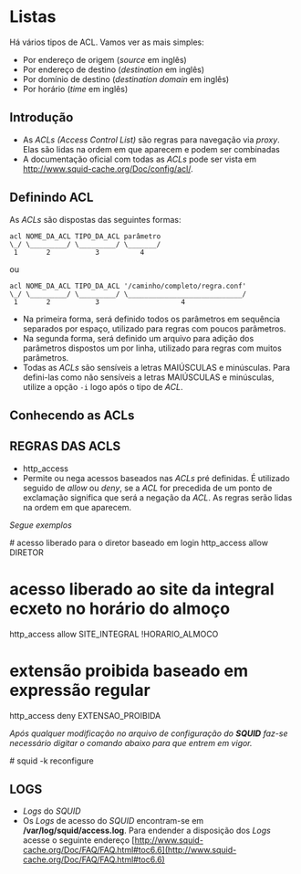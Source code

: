 # Listas

Há vários tipos de ACL. Vamos ver as mais simples:

- Por endereço de origem (_source_ em inglês)
- Por endereço de destino (_destination_ em inglês)
- Por domínio de destino (_destination domain_ em inglês)
- Por horário (_time_ em inglês)
  
## Introdução

- As _ACLs (Access Control List)_ são regras para navegação via _proxy_. Elas são lidas na ordem em que aparecem e podem ser combinadas
- A documentação oficial com todas as _ACLs_ pode ser vista em <http://www.squid-cache.org/Doc/config/acl/>.

## Definindo ACL

As _ACLs_ são dispostas das seguintes formas:

```
acl NOME_DA_ACL TIPO_DA_ACL parâmetro
\_/ \_________/ \_________/ \_______/
 1       2           3          4    
```

ou

```
acl NOME_DA_ACL TIPO_DA_ACL '/caminho/completo/regra.conf'
\_/ \_________/ \_________/ \____________________________/
 1       2           3                    4                       
```

- Na primeira forma, será definido todos os parâmetros em sequência separados por espaço, utilizado para regras com poucos parâmetros.
- Na segunda forma, será definido um arquivo para adição dos parâmetros dispostos um por linha, utilizado para regras com muitos parâmetros.
- Todas as _ACLs_ são sensíveis a letras MAIÚSCULAS e minúsculas. Para defini-las como não sensíveis a letras MAIÚSCULAS e minúsculas, utilize a opção `-i` logo após o tipo de _ACL_.

## Conhecendo as ACLs


## REGRAS DAS ACLS

-   http\_access
-   Permite ou nega acessos baseados nas _ACLs_ pré definidas. É utilizado seguido de _allow_ ou _deny_, se a _ACL_ for precedida de um ponto de exclamação significa que será a negação da _ACL_. As regras serão lidas na ordem em que aparecem.

_Segue exemplos_

\# acesso liberado para o diretor baseado em login
http\_access allow DIRETOR

# acesso liberado ao site da integral ecxeto no horário do almoço
http\_access allow SITE\_INTEGRAL !HORARIO\_ALMOCO

# extensão proibida baseado em expressão regular
http\_access deny EXTENSAO\_PROIBIDA

_Após qualquer modificação no arquivo de configuração do **SQUID** faz-se necessário digitar o comando abaixo para que entrem em vigor._

\# squid -k reconfigure

## LOGS

-   _Logs_ do _SQUID_
-   Os _Logs_ de acesso do _SQUID_ encontram-se em **/var/log/squid/access.log**. Para endender a disposição dos _Logs_ acesse o seguinte endereço [http://www.squid-cache.org/Doc/FAQ/FAQ.html#toc6.6](http://www.squid-cache.org/Doc/FAQ/FAQ.html#toc6.6)